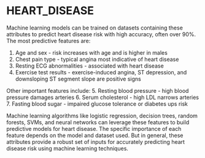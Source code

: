 # HEART_DISEASE
Machine learning models can be trained on datasets containing these attributes to predict heart disease
risk with high accuracy, often over 90%. The most predictive features are:
    
1. Age and sex - risk increases with age and is higher in males
2. Chest pain type - typical angina most indicative of heart disease
3. Resting ECG abnormalities - associated with heart disease
4. Exercise test results - exercise-induced angina, ST depression, and downsloping ST segment slope are positive signs

Other important features include:
5. Resting blood pressure - high blood pressure damages arteries
6. Serum cholesterol - high LDL narrows arteries
7. Fasting blood sugar - impaired glucose tolerance or diabetes ups risk

Machine learning algorithms like logistic regression, decision trees, random forests, SVMs, and neural
networks can leverage these features to build predictive models for heart disease. The specific importance of
each feature depends on the model and dataset used. But in general, these attributes provide a robust set
of inputs for accurately predicting heart disease risk using machine learning techniques.
